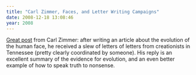 ```yaml
---
title: "Carl Zimmer, Faces, and Letter Writing Campaigns"
date: 2008-12-18 13:08:46
year: 2008
---
```

<a href="http://blogs.discovermagazine.com/loom/2008/12/15/the-evolution-of-the-face-a-letter-to-some-readers-in-tennessee/">Great post</a> from Carl Zimmer: after writing an article about the evolution of the human face, he received a slew of letters of letters from creationists in Tennessee (pretty clearly coordinated by someone).  His reply is an excellent summary of the evidence for evolution, and an even better example of how to speak truth to nonsense.
